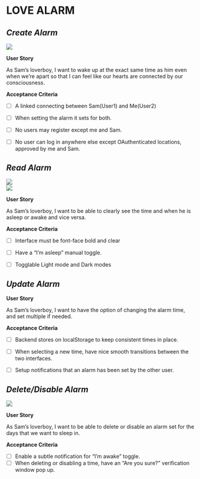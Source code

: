 # LOVE ALARM


## ***Create Alarm***

<img src=https://i.imgur.com/z0mz1OM.gif>

**User Story**

As Sam’s loverboy, I want to wake up at the exact same time as him even when we’re apart so that I can feel like our hearts are connected by our consciousness.

**Acceptance Criteria**
- [ ] A linked connecting between Sam(User1) and Me(User2)
- [ ] When setting the alarm it sets for both. 
- [ ] No users may register except me and Sam.
- [ ] No user can log in anywhere else except OAuthenticated locations, approved by me and Sam.



## ***Read Alarm***

<img src=https://i.imgur.com/ijFmc3Z.gif>
<br>
<img src=https://i.imgur.com/6S9v6bx.gif>

**User Story**

As Sam’s loverboy, I want to be able to clearly see the time and when he is asleep or awake and vice versa. 

**Acceptance Criteria**
- [ ] Interface must be font-face bold and clear
- [ ] Have a “I’m asleep” manual toggle.
- [ ] Togglable Light mode and Dark modes



## ***Update Alarm***

**User Story**

As Sam’s loverboy, I want to have the option of changing the alarm time, and set multiple if needed. 

**Acceptance Criteria**
- [ ] Backend stores on localStorage to keep consistent times in place.
- [ ] When selecting a new time, have nice smooth transitions between the two interfaces.
- [ ] Setup notifications that an alarm has been set by the other user.



## ***Delete/Disable Alarm***

<img src=https://i.imgur.com/HEMyYPX.gif>

**User Story**

As Sam’s loverboy, I want to be able to delete or disable an alarm set for the days that we want to sleep in.

**Acceptance Criteria**
- [ ] Enable a subtle notification for “I’m awake” toggle.
- [ ] When deleting or disabling a time, have an “Are you sure?” verification window pop up.
